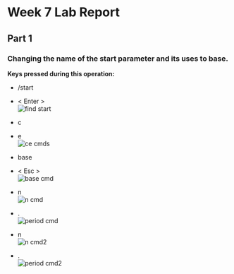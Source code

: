 # Week 7 Lab Report
## Part 1
### Changing the name of the start parameter and its uses to base. <br/>
**Keys pressed during this operation:** <br/>
- /start <br/>
- < Enter > <br/>
![find start](https://user-images.githubusercontent.com/114313685/201456651-bac784e6-894e-4c11-ab82-3883ad4f5435.PNG) <br/>

- c <br/>
- e <br/>
![ce cmds](https://user-images.githubusercontent.com/114313685/201456692-a3fa6c0c-4b97-47ed-a0ce-54915ba76ba3.PNG)

- base <br/>
- < Esc > <br/>
![base cmd](https://user-images.githubusercontent.com/114313685/201456783-1a1ddb59-16d0-4a28-9c1c-3cbc2e18d6c4.PNG)

- n <br/>
![n cmd](https://user-images.githubusercontent.com/114313685/201456802-b86917f0-7007-4eeb-9275-9de29a893faf.PNG)

- . <br/>
![period cmd](https://user-images.githubusercontent.com/114313685/201456814-116af527-555b-4d5b-bee9-ea6af814b782.PNG)

- n <br/>
![n cmd2](https://user-images.githubusercontent.com/114313685/201456828-89609eeb-adf0-479e-8199-41764b2b9dbf.PNG)

- . <br/>
![period cmd2](https://user-images.githubusercontent.com/114313685/201456835-20d6e8dd-2f89-47d3-a20d-4ede6aeba5af.PNG)


